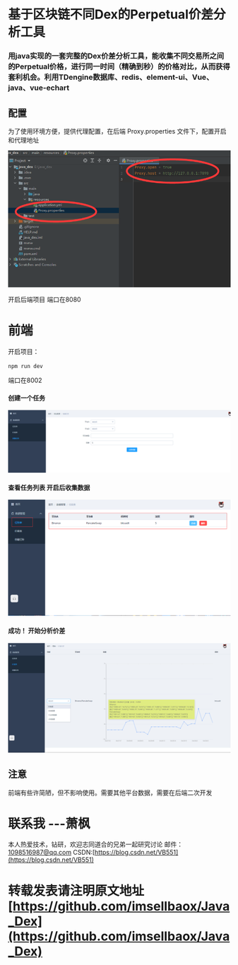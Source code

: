 # 基于区块链不同Dex的Perpetual价差分析工具

### 用java实现的一套完整的Dex价差分析工具，能收集不同交易所之间的Perpetual价格，进行同一时间（精确到秒）的价格对比，从而获得套利机会。利用TDengine数据库、redis、element-ui、Vue、java、vue-echart



## 配置

为了使用环境方便，提供代理配置，在后端 Proxy.properties 文件下，配置开启和代理地址

![代理](代理配置.jpg)

开启后端项目 端口在8080



# 前端

开启项目：

`npm run dev `

端口在8002

#### 创建一个任务

![创建任务](创建任务.png)

#### 查看任务列表 开启后收集数据

![任务表](任务表.png)



#### 成功！ 开始分析价差

![价差](价差图表.png)



## 注意
前端有些许简陋，但不影响使用。需要其他平台数据，需要在后端二次开发

# 联系我                ---萧枫
本人热爱技术，钻研，欢迎志同道合的兄弟一起研究讨论
邮件：1098516987@qq.com      CSDN:[https://blog.csdn.net/VB551](https://blog.csdn.net/VB551)

# 转载发表请注明原文地址  [https://github.com/imsellbaox/Java_Dex](https://github.com/imsellbaox/Java_Dex)
